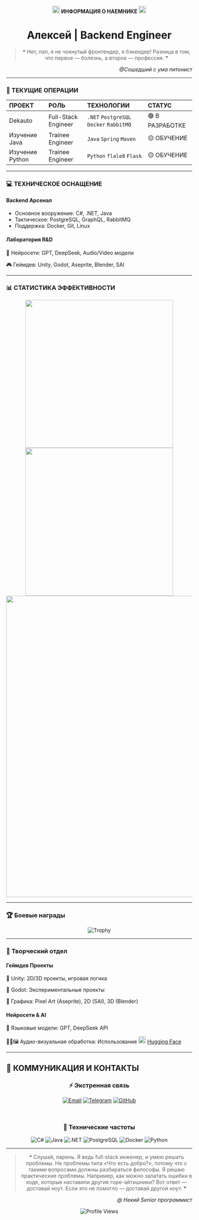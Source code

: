 <p align="center">
  <img src="https://user-images.githubusercontent.com/18350557/176309783-0785949b-9127-417c-8b55-ab5a4333674e.gif" width="20px"> 
  <strong>ИНФОРМАЦИЯ О НАЕМНИКЕ</strong> 
  <img src="https://user-images.githubusercontent.com/18350557/176309783-0785949b-9127-417c-8b55-ab5a4333674e.gif" width="20px">
</p>

<h1 align="center">Алексей | Backend Engineer</h1>

<div align="center">
  
> ❝ Нет, пап, я не чокнутый фронтендер, я бэкендер! Разница в том, что первое — болезнь, а второе — профессия. ❞
</div>

<div align="right">
  
*@Сошедший с ума питонист*
</div>

---

### 🎯 ТЕКУЩИЕ ОПЕРАЦИИ

|ПРОЕКТ|	РОЛЬ|	ТЕХНОЛОГИИ|	СТАТУС|
|:---------|:---------|:---------|:---------|
| Dekauto	| Full-Stack Engineer |	`.NET` `PostgreSQL` `Docker` `RabbitMQ` |	🟢 В РАЗРАБОТКЕ |
| Изучение Java |	Trainee Engineer | `Java` `Spring` `Maven` |	🟡 ОБУЧЕНИЕ |
| Изучение Python |	Trainee Engineer | `Python` `flale8` `Flask` |	🟡 ОБУЧЕНИЕ |

---

### 💻 ТЕХНИЧЕСКОЕ ОСНАЩЕНИЕ

#### Backend Арсенал

- Основное вооружение: C#, .NET, Java
- Тактическое: PostgreSQL, GraphQL, RabbitMQ
- Поддержка: Docker, Git, Linux

#### Лаборатория R&D

🔬 Нейросети: GPT, DeepSeek, Audio/Video модели

🎮 Геймдев: Unity, Godot, Aseprite, Blender, SAI

---

### 📊 СТАТИСТИКА ЭФФЕКТИВНОСТИ

<div align="center"><a href="https://github.com/JSamuraiL"> <img width="400" src="https://github-readme-stats.vercel.app/api?username=JSamuraiL&show_icons=true&theme=dark&title_color=ff6b35&icon_color=ff8c5a&bg_color=2d2d2d&hide_border=true&border_radius=10" /> </a> <a href="https://github.com/JSamuraiL"> <img width="400" src="https://github-readme-stats.vercel.app/api/top-langs/?username=JSamuraiL&layout=compact&theme=dark&title_color=ff6b35&bg_color=2d2d2d&hide_border=true&border_radius=10" /> </a>
<a href="https://github.com/JSamuraiL"> <img width="815" src="https://github-readme-streak-stats.herokuapp.com/?user=JSamuraiL&theme=dark&background=2d2d2d&ring=ff6b35&fire=ff6b35&currStreakNum=ffffff&sideNums=ffffff&dates=cccccc&hide_border=true&border_radius=10" /> </a></div>

---

### 🏆 Боевые награды
<div align="center">
  
![Trophy](https://github-profile-trophy.vercel.app/?username=JSamuraiL&theme=darkhub&no-frame=true&row=2&column=4&margin-w=15&margin-h=15)

</div>

---

### 🎨 Творческий отдел

#### Геймдев Проекты

🎯 Unity: 2D/3D проекты, игровая логика

🎯 Godot: Экспериментальные проекты  

🎯 Графика: Pixel Art (Aseprite), 2D (SAI), 3D (Blender)

#### Нейросети & AI

🧠 Языковые модели: GPT, DeepSeek API

🎵🎥🖼️ Аудио-визуальная обработка: Использование <img height = 20px, src="https://github.com/pytorch/serve/blob/master/examples/images/huggingface_logo-noborder.svg"> [Hugging Face](https://huggingface.co/spaces)

---

## 📡 КОММУНИКАЦИЯ И КОНТАКТЫ

<div align="center">

### **⚡ Экстренная связь**

[![Email](https://img.shields.io/badge/Email-alex.ermiloff2017%40yandex.ru-red?style=for-the-badge&logo=gmail&logoColor=white)](mailto:alex.ermiloff2017@yandex.ru)
[![Telegram](https://img.shields.io/badge/Telegram-@Spider_zzz-blue?style=for-the-badge&logo=telegram&logoColor=white)](https://t.me/Spider_zzz)
[![GitHub](https://img.shields.io/badge/GitHub-JSamuraiL-black?style=for-the-badge&logo=github&logoColor=white)](https://github.com/JSamuraiL)

<br>

### **📡 Технические частоты**

![C#](https://img.shields.io/badge/C%23-239120?style=for-the-badge&logo=c-sharp&logoColor=white)
![Java](https://img.shields.io/badge/Java-ED8B00?style=for-the-badge&logo=java&logoColor=white)
![.NET](https://img.shields.io/badge/.NET-512BD4?style=for-the-badge&logo=dotnet&logoColor=white)
![PostgreSQL](https://img.shields.io/badge/PostgreSQL-316192?style=for-the-badge&logo=postgresql&logoColor=white)
![Docker](https://img.shields.io/badge/Docker-2496ED?style=for-the-badge&logo=docker&logoColor=white)
![Python](https://img.shields.io/badge/Python-3776AB?style=for-the-badge&logo=python&logoColor=white)

</div>

---

 <div align="center"> 
   
 > ❝ Слушай, парень. Я ведь full-stack инженер, и умею решать проблемы. Не проблемы типа «Что есть добро?»,
    потому что с такими вопросами должны разбираться философы.
    Я решаю практические проблемы. Например, как можно залатать ошибки в коде, которые наставили другие горе-айтишники?
    Вот ответ — доставай ноут. Если это не помогло — доставай другой ноут. ❞
    
</div>
<div align="right"> 
  
*@ Некий Senior программист*

</div>
 <div align="center"> 
   
![Profile Views](https://komarev.com/ghpvc/?username=JSamuraiL&color=ff6b35&style=flat-square)

</div>
